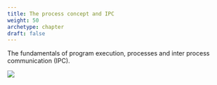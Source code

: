 ```yaml
---
title: The process concept and IPC
weight: 50
archetype: chapter
draft: false
---
```


The fundamentals of program execution, processes and inter process communication (IPC).

![](/v1/images/processes-and-ipc/fork-exec-exit-wait.png?width=350px)
